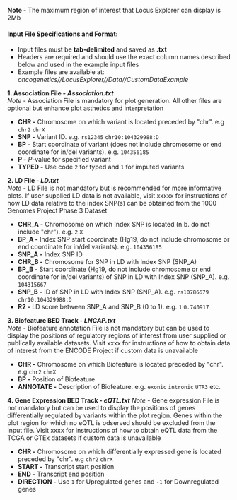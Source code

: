 **Note -** The maximum region of interest that Locus Explorer can display is 2Mb  

#### Input File Specifications and Format:  
- Input files must be **tab-delimited** and saved as **.txt**
- Headers are required and should use the exact column names described below and used in the example input files
- Example files are available at: *oncogenetics//LocusExplorer//Data//CustomDataExample*  


**1. Association File - _Association.txt_**  
*Note* - Association File is mandatory for plot generation. All other files are optional but enhance plot asthetics and interpretation  
 - **CHR -** Chromosome on which variant is located preceded by "chr". e.g `chr2` `chrX`
 - **SNP -** Variant ID. e.g. `rs12345` `chr10:104329988:D` 
 - **BP	-** Start coordinate of variant (does not include chromosome or end coordinate for in/del variants). e.g. `104356185`
 - **P -** *P*-value for specified variant
 - **TYPED -** Use code `2` for typed and `1` for imputed variants

**2. LD File - _LD.txt_**  
*Note* - LD File is not mandatory but is recommended for more informative plots. If user supplied LD data is not available, visit xxxxx for instructions of how LD data relative to the index SNP(s) can be obtained from the 1000 Genomes Project Phase 3 Dataset  
 - **CHR_A -** Chromosome on which Index SNP is located (n.b. do not include "chr"). e.g. `2` `X`
 - **BP_A	-** Index SNP start coordinate (Hg19, do not include chromosome or end coordinate for in/del variants). e.g. `104356185`
 - **SNP_A -** Index SNP ID
 - **CHR_B -** Chromosome for SNP in LD with Index SNP (SNP_A)
 - **BP_B	-** Start coordinate (Hg19, do not include chromosome or end coordinate for in/del variants) of SNP in LD with Index SNP (SNP_A). e.g. `104315667`
 - **SNP_B -** ID of SNP in LD with Index SNP (SNP_A). e.g. `rs10786679` `chr10:104329988:D` 
 - **R2 -** LD score between SNP_A and SNP_B (0 to 1). e.g. `1` `0.740917`

**3. Biofeature BED Track - _LNCAP.txt_**  
*Note* - Biofeature annotation File is not mandatory but can be used to display the positions of regulatory regions of interest from user supplied or publically available datasets. Visit xxxx for instructions of how to obtain data of interest from the ENCODE Project if custom data is unavailable  
 - **CHR -** Chromosome on which Biofeature is located preceded by "chr". e.g `chr2` `chrX`
 - **BP	-** Position of Biofeature
 - **ANNOTATE -** Description of Biofeature. e.g. `exonic` `intronic` `UTR3` etc.
 
**4. Gene Expression BED Track - _eQTL.txt_** 
*Note* - Gene expression File is not mandatory but can be used to display the positions of genes differentially regulated by variants within the plot region. Genes within the plot region for which no eQTL is odserved should be excluded from the input file. Visit xxxx for instructions of how to obtain eQTL data from the TCGA or GTEx datasets if custom data is unavailable
 - **CHR -** Chromosome on which differentially expressed gene is located preceded by "chr". e.g `chr2` `chrX`
 - **START -** Transcript start position
 - **END -** Transcript end position
 - **DIRECTION -** Use `1` for Upregulated genes and `-1` for Downregulated genes


